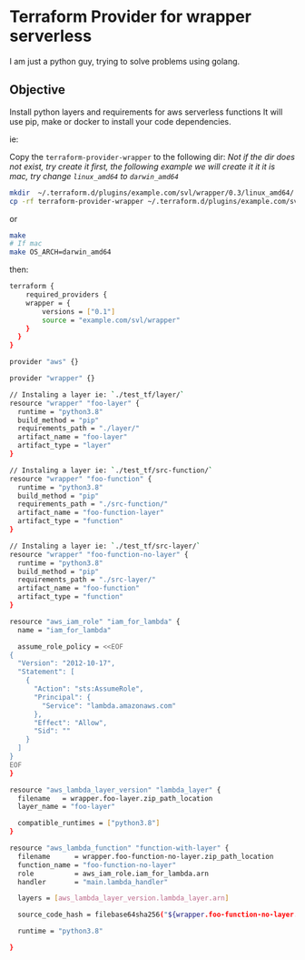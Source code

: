 # Terraform Provider for wrapper serverless

I am just a python guy, trying to solve problems using golang.

## Objective

Install python layers and requirements for aws serverless functions
It will use pip, make or docker to install your code dependencies.

ie:

Copy the `terraform-provider-wrapper` to the following dir:
*Not if the dir does not exist, try create it first, the following example we will create it*
*it it is mac, try change `linux_amd64` to `darwin_amd64`*

```bash
mkdir  ~/.terraform.d/plugins/example.com/svl/wrapper/0.3/linux_amd64/
cp -rf terraform-provider-wrapper ~/.terraform.d/plugins/example.com/svl/wrapper/0.3/linux_amd64/
```
or
```bash
make
# If mac
make OS_ARCH=darwin_amd64
```

then:

```bash
terraform {
  	required_providers {
   	wrapper = {
    	versions = ["0.1"]
    	source = "example.com/svl/wrapper"
    }
  }
}

provider "aws" {}

provider "wrapper" {}

// Instaling a layer ie: `./test_tf/layer/`
resource "wrapper" "foo-layer" {
  runtime = "python3.8"
  build_method = "pip"
  requirements_path = "./layer/"
  artifact_name = "foo-layer"
  artifact_type = "layer"
}

// Instaling a layer ie: `./test_tf/src-function/`
resource "wrapper" "foo-function" {
  runtime = "python3.8"
  build_method = "pip"
  requirements_path = "./src-function/"
  artifact_name = "foo-function-layer"
  artifact_type = "function"
}

// Instaling a layer ie: `./test_tf/src-layer/`
resource "wrapper" "foo-function-no-layer" {
  runtime = "python3.8"
  build_method = "pip"
  requirements_path = "./src-layer/"
  artifact_name = "foo-function"
  artifact_type = "function"
}

resource "aws_iam_role" "iam_for_lambda" {
  name = "iam_for_lambda"

  assume_role_policy = <<EOF
{
  "Version": "2012-10-17",
  "Statement": [
    {
      "Action": "sts:AssumeRole",
      "Principal": {
        "Service": "lambda.amazonaws.com"
      },
      "Effect": "Allow",
      "Sid": ""
    }
  ]
}
EOF
}

resource "aws_lambda_layer_version" "lambda_layer" {
  filename   = wrapper.foo-layer.zip_path_location
  layer_name = "foo-layer"

  compatible_runtimes = ["python3.8"]
}

resource "aws_lambda_function" "function-with-layer" {
  filename      = wrapper.foo-function-no-layer.zip_path_location
  function_name = "foo-function-no-layer"
  role          = aws_iam_role.iam_for_lambda.arn
  handler       = "main.lambda_handler"

  layers = [aws_lambda_layer_version.lambda_layer.arn]

  source_code_hash = filebase64sha256("${wrapper.foo-function-no-layer.zip_path_location}")

  runtime = "python3.8"

}
```
